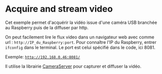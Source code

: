 # Acquire and stream video

Cet exemple permet d'acquérir la vidéo issue d'une caméra USB branchée au Raspberry puis de la diffuser par http.

On peut facilement lire le flux video dans un navigateur web avec comme url : <code>http://IP_du_Raspberry:port</code>. Pour connaître l'IP du Raspberry, entrer <code>ifconfig</code> dans le terminal. Le port est celui spécifié dans le code, ici 8081.

Exemple: <code>http://192.168.0.46:8081/</code>

Il utilise la librairie <a href="https://wpilib.screenstepslive.com/s/currentCS/m/vision/l/682778-read-and-process-video-cameraserver-class">CameraServer</a> pour capturer et diffuser la vidéo.
